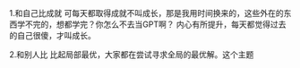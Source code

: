 1.和自己比成就
可每天都取得成就不叫成长，那是我用时间换来的，这些外在的东西学不完的，想都学完？你怎么不去当GPT啊？
内心有所提升，每天都觉得过去的自己很傻，才叫成长。

2.和别人比
比起局部最优，大家都在尝试寻求全局的最优解。这个主题